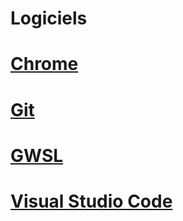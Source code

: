# Logiciels

# [Chrome](Chrome/ChromeExtensions.md)
# [Git](Git/Readme.md)
# [GWSL](GWSL/Readme.md)
# [Visual Studio Code](VisualStudioCode/Readme.md)
